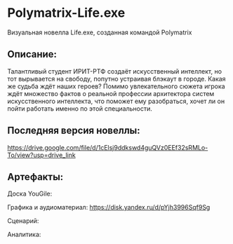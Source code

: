 # Polymatrix-Life.exe
Визуальная новелла Life.exe, созданная командой Polymatrix

**Описание:**
---
Талантливый студент ИРИТ-РТФ создаёт искусственный интеллект, но тот вырывается на свободу, попутно устраивая блэкаут в городе. Какая же судьба ждёт наших героев?
Помимо увлекательного сюжета игрока ждёт множество фактов о реальной профессии архитектора систем искусственного интеллекта, что поможет ему разобраться, хочет ли он пойти работать именно по этой специальности.

**Последняя версия новеллы:** 
---
https://drive.google.com/file/d/1cElsj9ddkswd4guQVz0EEf32sRMLo-To/view?usp=drive_link

**Артефакты:**
---
Доска YouGile: 

Графика и аудиоматериал: https://disk.yandex.ru/d/pYjh3996Sqf9Sg

Сценарий:

Аналитика:
